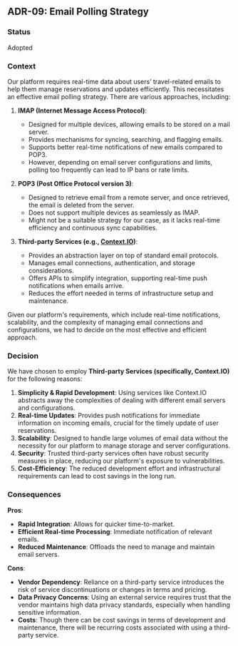 ## ADR-09: Email Polling Strategy

### Status
Adopted

### Context
Our platform requires real-time data about users’ travel-related emails to help them manage reservations and updates efficiently. This necessitates an effective email polling strategy. There are various approaches, including:

1. **IMAP (Internet Message Access Protocol)**:
    - Designed for multiple devices, allowing emails to be stored on a mail server.
    - Provides mechanisms for syncing, searching, and flagging emails.
    - Supports better real-time notifications of new emails compared to POP3.
    - However, depending on email server configurations and limits, polling too frequently can lead to IP bans or rate limits.

2. **POP3 (Post Office Protocol version 3)**:
    - Designed to retrieve email from a remote server, and once retrieved, the email is deleted from the server.
    - Does not support multiple devices as seamlessly as IMAP.
    - Might not be a suitable strategy for our case, as it lacks real-time efficiency and continuous sync capabilities.

3. **Third-party Services (e.g., [Context.IO](https://context.io/))**:
    - Provides an abstraction layer on top of standard email protocols.
    - Manages email connections, authentication, and storage considerations.
    - Offers APIs to simplify integration, supporting real-time push notifications when emails arrive.
    - Reduces the effort needed in terms of infrastructure setup and maintenance.

Given our platform's requirements, which include real-time notifications, scalability, and the complexity of managing email connections and configurations, we had to decide on the most effective and efficient approach.

### Decision
We have chosen to employ **Third-party Services (specifically, Context.IO)** for the following reasons:

1. **Simplicity & Rapid Development**: Using services like Context.IO abstracts away the complexities of dealing with different email servers and configurations.
2. **Real-time Updates**: Provides push notifications for immediate information on incoming emails, crucial for the timely update of user reservations.
3. **Scalability**: Designed to handle large volumes of email data without the necessity for our platform to manage storage and server configurations.
4. **Security**: Trusted third-party services often have robust security measures in place, reducing our platform's exposure to vulnerabilities.
5. **Cost-Efficiency**: The reduced development effort and infrastructural requirements can lead to cost savings in the long run.

### Consequences
**Pros**:
- **Rapid Integration**: Allows for quicker time-to-market.
- **Efficient Real-time Processing**: Immediate notification of relevant emails.
- **Reduced Maintenance**: Offloads the need to manage and maintain email servers.

**Cons**:
- **Vendor Dependency**: Reliance on a third-party service introduces the risk of service discontinuations or changes in terms and pricing.
- **Data Privacy Concerns**: Using an external service requires trust that the vendor maintains high data privacy standards, especially when handling sensitive information.
- **Costs**: Though there can be cost savings in terms of development and maintenance, there will be recurring costs associated with using a third-party service.
